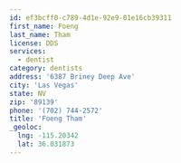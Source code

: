 ```yaml
---
id: ef3bcff0-c789-4d1e-92e9-01e16cb39311
first_name: Foeng
last_name: Tham
license: DDS
services:
  - dentist
category: dentists
address: '6387 Briney Deep Ave'
city: 'Las Vegas'
state: NV
zip: '89139'
phone: '(702) 744-2572'
title: 'Foeng Tham'
_geoloc:
  lng: -115.20342
  lat: 36.031873
---
```

